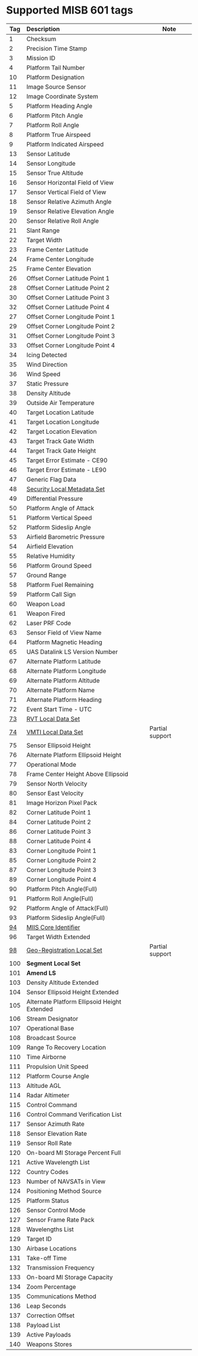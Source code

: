 # Supported MISB 601 tags

| Tag       |    Description                                        | Note |
|-----------|:------------------------------------------------------|------|
|    1      |    Checksum                                           |      |        
|    2      |    Precision Time Stamp                               |      |  
|    3    	|     Mission ID                                        |      | 
|    4    	|     Platform Tail Number                              |      | 
|    10    	|    Platform Designation                               |      | 
|    11    	|    Image Source Sensor                                |      | 
|    12    	|    Image Coordinate System                            |      | 
|    5    	|     Platform Heading Angle                            |      | 
|    6    	|     Platform Pitch Angle                              |      | 
|    7    	|     Platform Roll Angle                               |      | 
|    8    	|     Platform True Airspeed                            |      | 
|    9    	|     Platform Indicated Airspeed                       |      | 
|    13     |     Sensor Latitude                                   |      | 
|    14     |     Sensor Longitude                                  |      | 
|    15    	|     Sensor True Altitude                              |      | 
|    16    	|     Sensor Horizontal Field of View                   |      | 
|    17    	|     Sensor Vertical Field of View                     |      | 
|    18    	|     Sensor Relative Azimuth Angle                     |      | 
|    19    	|     Sensor Relative Elevation Angle                   |      | 
|    20    	|     Sensor Relative Roll Angle                        |      | 
|    21    	|     Slant Range                                       |      | 
|    22    	|     Target Width                                      |      | 
|    23    	|     Frame Center Latitude                             |      | 
|    24    	|     Frame Center Longitude                            |      | 
|    25    	|     Frame Center Elevation                            |      |
|    26    	|     Offset Corner Latitude Point 1                    |      | 
|    28    	|     Offset Corner Latitude Point 2                    |      | 
|    30    	|     Offset Corner Latitude Point 3                    |      | 
|    32    	|     Offset Corner Latitude Point 4                    |      |
|    27    	|     Offset Corner Longitude Point 1                   |      | 
|    29    	|     Offset Corner Longitude Point 2                   |      |
|    31    	|     Offset Corner Longitude Point 3                   |      |
|    33    	|     Offset Corner Longitude Point 4                   |      |    
|    34    	|      Icing Detected                                   |      |
|    35    	|    Wind Direction                                     |      |       
|    36    	|    Wind Speed                                         |      |
|    37    	|    Static Pressure                                    |      |
|    38    	|    Density Altitude                                   |      |
|    39    	|    Outside Air Temperature                            |      |
|    40    	|    Target Location Latitude                           |      |
|    41    	|    Target Location Longitude                          |      |
|    42    	|    Target Location Elevation                          |      |
|    43    	|    Target Track Gate Width                            |      |
|    44    	|    Target Track Gate Height                           |      |
|    45    	|    Target Error Estimate - CE90                       |      |
|    46    	|    Target Error Estimate - LE90                       |      |
|    47    	|    Generic Flag Data                                  |      |
|    48    	|    [Security Local Metadata Set](./st102-supported.md)                        |      |
|    49    	|    Differential Pressure                              |      |
|    50     |    Platform Angle of Attack                           |      |
|    51    	|    Platform Vertical Speed                            |      |
|    52    	|    Platform Sideslip Angle                            |      |
|    53    	|    Airfield Barometric Pressure                       |      |
|    54    	|    Airfield Elevation                                 |      |
|    55    	|    Relative Humidity                                  |      |
|    56    	|    Platform Ground Speed                              |      |
|    57    	|    Ground Range                                       |      |
|    58    	|    Platform Fuel Remaining                            |      |
|    59    	|    Platform Call Sign                                 |      |
|    60    	|    Weapon Load                                        |      |
|    61    	|    Weapon Fired                                       |      |
|    62    	|    Laser PRF Code                                     |      |
|    63    	|    Sensor Field of View Name                          |      |
|    64    	|    Platform Magnetic Heading                          |      |
|    65    	|    UAS Datalink LS Version Number                     |      |
|    67    	|    Alternate Platform Latitude                        |      |
|    68    	|    Alternate Platform Longitude                       |      |
|    69    	|    Alternate Platform Altitude                        |      |
|    70    	|    Alternate Platform Name                            |      |
|    71    	|    Alternate Platform Heading                         |      |
|    72    	|     Event Start Time - UTC                            |      |
|    [73](./st806-supported.md)    	|    [RVT Local Data Set](./st806-supported.md)         |      |
|    [74](./st903-supported.md)    	|    [VMTI Local Data Set](./st903-supported.md)        | Partial support    | 
|    75    	|    Sensor Ellipsoid Height                            |                    |          
|    76    	|    Alternate Platform Ellipsoid Height                |      |
|    77    	|    Operational Mode                                   |      |
|    78    	|    Frame Center Height Above Ellipsoid                |      |
|    79    	|    Sensor North Velocity                              |      |             
|    80    	|    Sensor East Velocity                               |      |
|    81    	|    Image Horizon Pixel Pack                           |      |
|    82    	|    Corner Latitude Point 1                            |      |
|    84    	|    Corner Latitude Point 2                            |      |
|    86    	|    Corner Latitude Point 3                            |      |
|    88    	|    Corner Latitude Point 4                            |      |
|    83    	|    Corner Longitude Point 1                           |      |
|    85    	|    Corner Longitude Point 2                           |      |
|    87    	|    Corner Longitude Point 3                           |      |
|    89    	|    Corner Longitude Point 4                           |      |
|    90    	|    Platform Pitch Angle(Full)                         |      |
|    91    	|    Platform Roll Angle(Full)                          |      |
|    92    	|    Platform Angle of Attack(Full)                     |      |
|    93    	|    Platform Sideslip Angle(Full)                      |      |
|    [94](./st1204-supported.md)    	|    [MIIS Core Identifier](./st1204-supported.md)                               |      |
|    96    	|    Target Width Extended                              |      |
|    [98](./st1601-supported.md)    	|    [Geo-Registration Local Set](./st1601-supported.md)                         |  Partial support    | 
|    100   	|    **Segment Local Set**                                  |      |
|    101   	|    **Amend LS**                                           |      |
|    103   	|    Density Altitude Extended                          |      |
|    104    |    Sensor Ellipsoid Height Extended                   |      |                                                 
|    105   	|    Alternate Platform Ellipsoid Height Extended       |      |
|    106    |    Stream Designator                                  |      |
|    107    |    Operational Base                                   |      |
|    108    |    Broadcast Source                                   |      |
|    109    |    Range To Recovery Location                         |      |
|    110    |    Time Airborne                                      |      |
|    111    |    Propulsion Unit Speed                              |      |
|    112    |    Platform Course Angle                              |      |
|    113    |    Altitude AGL                                       |      |
|    114    |    Radar Altimeter                                    |      |
|    115    |    Control Command                                    |      |
|    116    |    Control Command Verification List                  |      |
|    117    |    Sensor Azimuth Rate                                |      |
|    118    |    Sensor Elevation Rate                              |      |
|    119    |    Sensor Roll Rate                                   |      |
|    120    |    On-board MI Storage Percent Full                   |      |
|    121    |    Active Wavelength List                             |      |
|    122    |    Country Codes                                      |      |
|    123    |    Number of NAVSATs in View                          |      |
|    124    |    Positioning Method Source                          |      |
|    125    |    Platform Status                                    |      |
|    126    |    Sensor Control Mode                                |      |
|    127    |    Sensor Frame Rate Pack                             |      |
|    128    |    Wavelengths List                                   |      |
|    129    |    Target ID                                          |      |
|    130    |    Airbase Locations                                  |      |
|    131    |    Take-off Time                                      |      |
|    132    |    Transmission Frequency                             |      |
|    133    |    On-board MI Storage Capacity                       |      |
|    134    |    Zoom Percentage                                    |      |
|    135    |    Communications Method                              |      |
|    136    |    Leap Seconds                                       |      |
|    137    |    Correction Offset                                  |      |
|    138    |    Payload List                                       |      |
|    139    |    Active Payloads                                    |      |
|    140    |    Weapons Stores                                     |      |

 